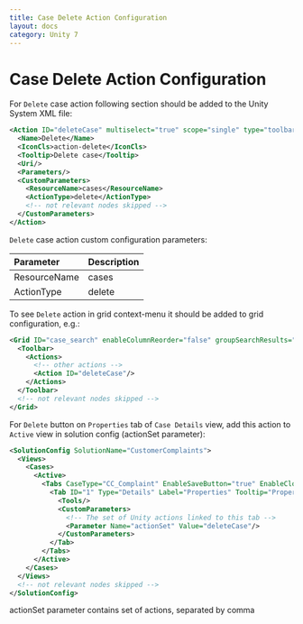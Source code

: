 ```yaml
---
title: Case Delete Action Configuration
layout: docs
category: Unity 7
---
```

# Case Delete Action Configuration

For `Delete` case action following section should be added to the Unity System XML file:
 
```xml
<Action ID="deleteCase" multiselect="true" scope="single" type="toolbar">
  <Name>Delete</Name>
  <IconCls>action-delete</IconCls>
  <Tooltip>Delete case</Tooltip>
  <Uri/>
  <Parameters/>
  <CustomParameters>
    <ResourceName>cases</ResourceName>
    <ActionType>delete</ActionType>
    <!-- not relevant nodes skipped -->
  </CustomParameters>
</Action>
```

`Delete` case action custom configuration parameters:

| Parameter   | Description |
|:------------|:------------|
|ResourceName | cases       |
|ActionType   | delete      |

To see `Delete` action in grid context-menu it should be added to grid configuration, e.g.:

```xml
<Grid ID="case_search" enableColumnReorder="false" groupSearchResults="false">
  <Toolbar>
    <Actions>
      <!-- other actions -->
      <Action ID="deleteCase"/>
    </Actions>
  </Toolbar>
  <!-- not relevant nodes skipped -->
</Grid>

``` 

For `Delete` button on `Properties` tab of `Case Details` view, add this action to `Active` view in solution 
config (actionSet parameter):

```xml
<SolutionConfig SolutionName="CustomerComplaints">
  <Views>
    <Cases>
      <Active>
        <Tabs CaseType="CC_Complaint" EnableSaveButton="true" EnableCloseButton="true">
          <Tab ID="1" Type="Details" Label="Properties" Tooltip="Properties" FieldSet="CaseReview">
            <Tools/>
            <CustomParameters>
              <!-- The set of Unity actions linked to this tab -->
              <Parameter Name="actionSet" Value="deleteCase"/>
            </CustomParameters>
          </Tab>
        </Tabs>
      </Active>
    </Cases>
  </Views>
  <!-- not relevant nodes skipped -->
</SolutionConfig>
```

actionSet parameter contains set of actions, separated by comma 